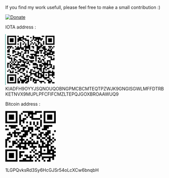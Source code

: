 If you find my work usefull, please feel free to make a small contribution :)

[![Donate](https://img.shields.io/badge/Donate-PayPal-green.svg)](https://www.paypal.com/cgi-bin/webscr?cmd=_s-xclick&hosted_button_id=Z4Y6Y369Z4XTW)

IOTA address :

<img src="QR Code - receive IOTA.png" height=160 width=160>
KIADFH9OYYJSQNOUQOBNGPMCBCMTEQTPZWJK9GNGISGWLMFFDTRBKETNVX9MUPLPFCFIFCMZLTEPQJGOXBROAAWUQ9

Bitcoin address :



<div>
  <a href="bitcoin:1LGPQvksRd3Sy6HcGJSr54oLcXCw6bnqbH?amount=0.5&label=Agile%20Stack">
  <img src="QR Code - receive BITCOINS.png" height=160 width=160></a>
  <p>1LGPQvksRd3Sy6HcGJSr54oLcXCw6bnqbH</p>
</div>







